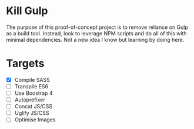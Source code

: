 # Kill Gulp
The purpose of this proof-of-concept project is to remove reliance on Gulp as a build tool. Instead, look to leverage NPM scripts and do all of this with minimal dependencies. Not a new idea I know but learning by doing here.

# Targets
- [x] Compile SASS
- [ ] Transpile ES6
- [ ] Use Boostrap 4
- [ ] Autoprefixer
- [ ] Concat JS/CSS
- [ ] Uglify JS/CSS
- [ ] Optimise Images

